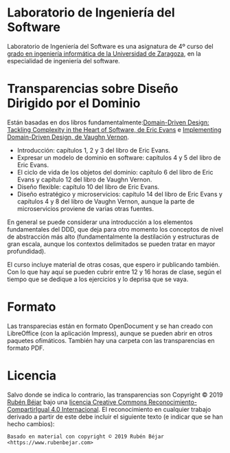 # Laboratorio de Ingeniería del Software
Laboratorio de Ingeniería del Software es una asignatura de 4º curso del [grado en ingeniería informática de la Universidad de Zaragoza](https://estudios.unizar.es/estudio/ver?id=148), en la especialidad de ingeniería del software.

# Transparencias sobre Diseño Dirigido por el Dominio

Están basadas en dos libros fundamentalmente:[Domain-Driven Design: Tackling Complexity in the Heart of Software, de Eric Evans](https://www.pearson.com/us/higher-education/program/Evans-Domain-Driven-Design-Tackling-Complexity-in-the-Heart-of-Software/PGM168436.html) e [Implementing Domain-Driven Design, de Vaughn Vernon](https://www.pearson.com/us/higher-education/program/Vernon-Implementing-Domain-Driven-Design/PGM311783.html).

- Introducción: capítulos 1, 2 y 3 del libro de Eric Evans.
- Expresar un modelo de dominio en software: capítulos 4 y 5 del libro de Eric Evans.
- El ciclo de vida de los objetos del dominio: capítulo 6 del libro de Eric Evans y capítulo 12 del libro de Vaughn Vernon.
- Diseño flexible: capítulo 10 del libro de Eric Evans.
- Diseño estratégico y microservicios: capítulo 14 del libro de Eric Evans y capítulos 4 y 8 del libro de Vaughn Vernon, aunque la parte de microservicios proviene de varias otras fuentes.

En general se puede considerar una introducción a los elementos fundamentales del DDD, que deja para otro momento los conceptos de nivel de abstracción más alto (fundamentalmente la destilación y estructuras de gran escala, aunque los contextos delimitados se pueden tratar en mayor profundidad).

El curso incluye material de otras cosas, que espero ir publicando también. Con lo que hay aquí se pueden cubrir entre 12 y 16 horas de clase, según el tiempo que se dedique a los ejercicios y lo deprisa que se vaya.


# Formato
Las transparecias están en formato OpenDocument y se han creado con LibreOffice (con la aplicación Impress), aunque se pueden abrir en otros paquetes ofimáticos. También hay una carpeta con las transparencias en formato PDF.

# Licencia
Salvo donde se indica lo contrario, las transparencias son Copyright © 2019 [Rubén Béjar](http://www.rubenbejar.com) bajo una [licencia Creative Commons Reconocimiento-CompartirIgual 4.0 Internacional](https://creativecommons.org/licenses/by-sa/4.0/deed.es_ES). El reconocimiento en cualquier trabajo derivado a partir de este debe incluir el siguiente texto (e indicar que se han hecho cambios):

`Basado en material con copyright © 2019 Rubén Béjar <https://www.rubenbejar.com>`



